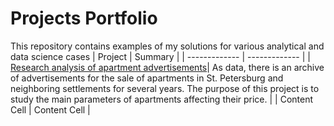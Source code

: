 # Projects Portfolio
This repository contains examples of my solutions for various analytical and data science cases
| Project | Summary |
| ------------- | ------------- |
| [Research analysis of apartment advertisements](https://github.com/Nicole0608/Projects_Portfolio/blob/main/Projects/Apartments_Project.ipynb)| As data, there is an archive of advertisements for the sale of apartments in St. Petersburg and neighboring settlements for several years. The purpose of this project is to study the main parameters of apartments affecting their price. |
| Content Cell  | Content Cell  |
